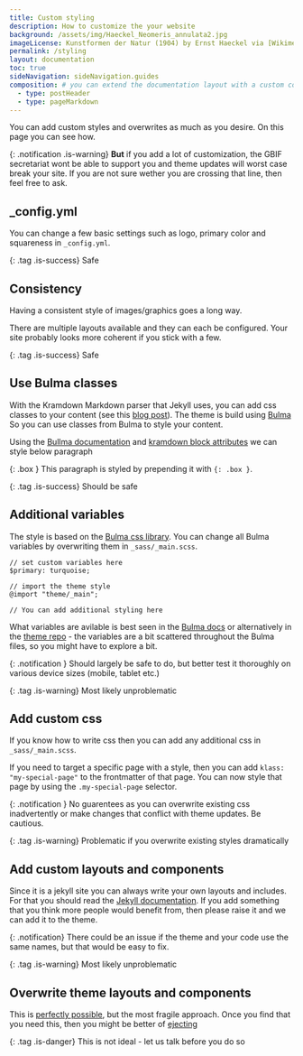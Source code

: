 ```yaml
---
title: Custom styling
description: How to customize the your website
background: /assets/img/Haeckel_Neomeris_annulata2.jpg
imageLicense: Kunstformen der Natur (1904) by Ernst Haeckel via [Wikimedia](https://commons.wikimedia.org/wiki/Kunstformen_der_Natur)
permalink: /styling
layout: documentation
toc: true
sideNavigation: sideNavigation.guides
composition: # you can extend the documentation layout with a custom composition
  - type: postHeader
  - type: pageMarkdown
---
```


You can add custom styles and overwrites as much as you desire. On this page you can see how. 

{: .notification .is-warning}
**But** if you add a lot of customization, the GBIF secretariat wont be able to support you and theme updates will worst case break your site. If you are not sure wether you are crossing that line, then feel free to ask.


## _config.yml
You can change a few basic settings such as logo, primary color and squareness in `_config.yml`.

{: .tag .is-success}
Safe

## Consistency
Having a consistent style of images/graphics goes a long way.

There are multiple layouts available and they can each be configured. Your site probably looks more coherent if you stick with a few.

{: .tag .is-success}
Safe

## Use Bulma classes
With the Kramdown Markdown parser that Jekyll uses, you can add css classes to your content (see this [blog post](https://digitaldrummerj.me/styling-jekyll-markdown/)). The theme is build using [Bulma](https://bulma.io/) So you can use classes from Bulma to style your content.

Using the [Bullma documentation](https://bulma.io/documentation/elements/box/) and [kramdown block attributes](https://kramdown.gettalong.org/quickref.html#block-attributes) we can style below paragraph

{: .box }
This paragraph is styled by prepending it with `{: .box }`.

{: .tag .is-success}
Should be safe

## Additional variables
The style is based on the [Bulma css library](https://bulma.io/documentation/). You can change all Bulma variables by overwriting them in `_sass/_main.scss`. 

```
// set custom variables here
$primary: turquoise;

// import the theme style
@import "theme/_main";

// You can add additional styling here
```

What variables are avilable is best seen in the [Bulma docs](https://bulma.io/documentation/customize/variables/) or alternatively in the [theme repo](https://github.com/gbif/jekyll-hp-base-theme/tree/master/_sass/bulma/sass) - the variables are a bit scattered throughout the Bulma files, so you might have to explore a bit.

{: .notification }
Should largely be safe to do, but better test it thoroughly on various device sizes (mobile, tablet etc.) 

{: .tag .is-warning}
Most likely unproblematic

## Add custom css
If you know how to write css then you can add any additional css in `_sass/_main.scss`.

If you need to target a specific page with a style, then you can add `klass: "my-special-page"` to the frontmatter of that page. You can now style that page by using the `.my-special-page` selector.

{: .notification }
No guarentees as you can overwrite existing css inadvertently or make changes that conflict with theme updates. Be cautious.

{: .tag .is-warning}
Problematic if you overwrite existing styles dramatically

## Add custom layouts and components
Since it is a jekyll site you can always write your own layouts and includes. For that you should read the [Jekyll documentation](https://jekyllrb.com/docs/layouts/). If you add something that you think more people would benefit from, then please raise it and we can add it to the theme.

{: .notification}
There could be an issue if the theme and your code use the same names, but that would be easy to fix.

{: .tag .is-warning}
Most likely unproblematic

## Overwrite theme layouts and components
This is [perfectly possible](https://jekyllrb.com/docs/themes/), but the most fragile approach. Once you find that you need this, then you might be better of [ejecting](https://jekyllrb.com/docs/themes/#converting-gem-based-themes-to-regular-themes)

{: .tag .is-danger}
This is not ideal - let us talk before you do so

